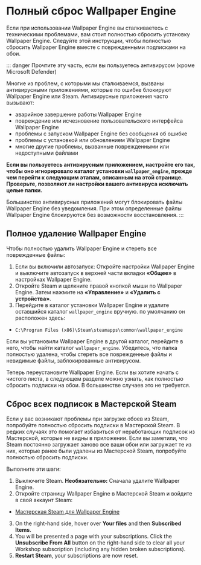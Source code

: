 # Полный сброс Wallpaper Engine

Если при использовании Wallpaper Engine вы сталкиваетесь с техническими проблемами, вам стоит полностью сбросить установку Wallpaper Engine. Следуйте этой инструкции, чтобы полностью сбросить Wallpaper Engine вместе с поврежденными подписками на обои.

::: danger
Прочтите эту часть, если вы пользуетесь антивирусом (кроме Microsoft Defender)

Многие из проблем, с которыми мы сталкиваемся, вызваны антивирусными приложениями, которые по ошибке блокируют Wallpaper Engine или Steam. Антивирусные приложения часто вызывают:

* аварийное завершение работы Wallpaper Engine
* повреждение или исчезновение пользовательского интерфейса Wallpaper Engine
* проблемы с запуском Wallpaper Engine без сообщения об ошибке
* проблемы с установкой или обновлением Wallpaper Engine
* многие другие проблемы, вызванные поврежденными или недоступными файлами

**Если вы пользуетесь антивирусным приложением, настройте его так, чтобы оно игнорировало каталог установки `wallpaper_engine`, прежде чем перейти к следующим этапам, описанным на этой странице. Проверьте, позволяют ли настройки вашего антивируса исключать целые папки.**

Большинство антивирусных приложений могут блокировать файлы Wallpaper Engine без уведомления. При этом определенные файлы Wallpaper Engine блокируются без возможности восстановления.
:::

## Полное удаление Wallpaper Engine

Чтобы полностью удалить Wallpaper Engine и стереть все поврежденные файлы:

1. Если вы включили автозапуск: Откройте настройки Wallpaper Engine и выключите автозапуск в верхней части вкладки **«Общее»** в настройках Wallpaper Engine.
2. Откройте Steam и щелкните правой кнопкой мыши по Wallpaper Engine. Затем нажмите на **«Управление»** и **«Удалить с устройства»**.
3. Перейдите в каталог установки Wallpaper Engine и удалите оставшийся каталог `wallpaper_engine` вручную. по умолчанию он расположен здесь:

* `C:\Program Files (x86)\Steam\steamapps\common\wallpaper_engine`

Если вы установили Wallpaper Engine в другой каталог, перейдите в него, чтобы найти каталог `wallpaper_engine`. Убедитесь, что папка полностью удалена, чтобы стереть все поврежденные файлы и невидимые файлы, заблокированные антивирусом.

Теперь переустановите Wallpaper Engine. Если вы хотите начать с чистого листа, в следующем разделе можно узнать, как полностью сбросить подписки на обои. В большинстве случаев это не требуется.

## Сброс всех подписок в Мастерской Steam

Если у вас возникают проблемы при загрузке обоев из Steam, попробуйте полностью сбросить подписки в Мастерской Steam. В редких случаях это помогает избавиться от неработающих подписок из Мастерской, которые не видны в приложении. Если вы заметили, что Steam постоянно загружает заново все ваши обои или загружает те из них, которые ранее были удалены из Мастерской Steam, попробуйте полностью сбросить подписки.

Выполните эти шаги:

1. Выключите Steam. **Необязательно:** Сначала удалите Wallpaper Engine.
2. Откройте страницу Wallpaper Engine в Мастерской Steam и войдите в свой аккаунт Steam:

* [Мастерская Steam для Wallpaper Engine](https://steamcommunity.com/app/431960/workshop/)

3. On the right-hand side, hover over **Your files** and then **Subscribed Items**.
4. You will be presented a page with your subscriptions. Click the **Unsubscribe From All** button on the right-hand side to clear all your Workshop subscription (including any hidden broken subscriptions).
5. **Restart Steam**, your subscriptions are now reset.
